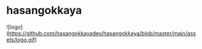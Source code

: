 # hasangokkaya
![logo] (https://github.com/hasangokkayadev/hasangokkaya/blob/master/main/assets/logo.gif)
